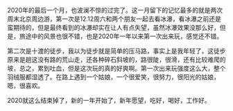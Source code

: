 2020年的最后一个月，也波澜不惊的过完了。这一月留下的记忆最多的就是两次周末北京周边游，第一次是12.12周六和两个朋友一起去看冰瀑，看冰瀑之前还是蛮期待的，但是最终看到的冰瀑却实在让人有点失望，虽然冰瀑效果没那么好，但是，旅途中的风景也很不错，也是2020年一年以来第一次出来玩，感觉还不错。

第二次是十渡的徒步，我以为徒步就是简单的压马路，事实上是我年轻了，这徒步原来是趟这没有路的荒山走，还各种碎石斜坡的，路很陡，很滑，还有比较难爬的坡，总之，累到吐血，但是这次玩的真的好爽啊。第一次出来玩强度这么大，整个羽绒服都湿透了。在路上遇到一个姑娘，一个很爱笑，很努力，很阳光的姑娘，嗯，很喜欢。

2020就这么结束掉了，新的一年开始了，新年愿望，吃好，喝好，工作好。
